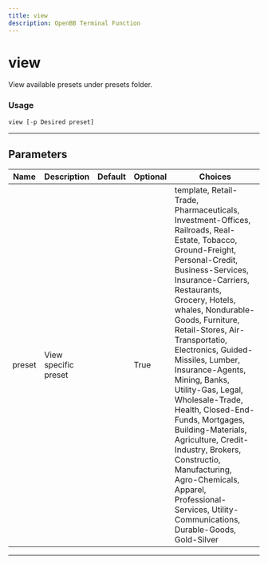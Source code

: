 ```yaml
---
title: view
description: OpenBB Terminal Function
---
```


# view

View available presets under presets folder.

### Usage

```python
view [-p Desired preset]
```

---

## Parameters

| Name | Description | Default | Optional | Choices |
| ---- | ----------- | ------- | -------- | ------- |
| preset | View specific preset |  | True | template, Retail-Trade, Pharmaceuticals, Investment-Offices, Railroads, Real-Estate, Tobacco, Ground-Freight, Personal-Credit, Business-Services, Insurance-Carriers, Restaurants, Grocery, Hotels, whales, Nondurable-Goods, Furniture, Retail-Stores, Air-Transportatio, Electronics, Guided-Missiles, Lumber, Insurance-Agents, Mining, Banks, Utility-Gas, Legal, Wholesale-Trade, Health, Closed-End-Funds, Mortgages, Building-Materials, Agriculture, Credit-Industry, Brokers, Constructio, Manufacturing, Agro-Chemicals, Apparel, Professional-Services, Utility-Communications, Durable-Goods, Gold-Silver |

---
